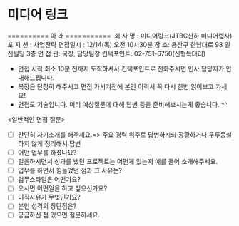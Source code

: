 # 미디어 링크



========== 아 래 ===========
​
회 사 명 : 미디어링크(JTBC산하 미디어렙사)
포 지 션 : 사업전략
면접일시 : 12/14(목) 오전 10시30분
장       소: 용산구 한남대로 98 일신빌딩 3층
면  접  관: 국장, 담당팀장
컨택포인트: 02-751-6750(신형득대리)
​
* 면접 시작 최소 10분 전까지 도착하셔서 컨택포인트로 전화주시면 인사 담당자가 안내해드립니다.​
* 복장은 단정히 해주시고 면접 가시기전에 본인 이력서 꼭 다시 한번 읽어보고 가세요! 
* 면접도 기술입니다. 미리 예상질문에 대해 답변 등을 준비해보시는게 좋습니다. ^^

 
<일반적인 면접 질문>
- [ ] 간단히 자기소개를 해주세요.=> 주요 경력 위주로 답변하시되 장황하거나 두루뭉실하지 않게 정리해서 답변
- [ ] 어떤 업무를 하셨나요?
- [ ] 일을하시면서 성과를 냈던 프로젝트는 어떤게 있는지 예를 들어 소개해주세요.
- [ ] 업무를 하면서 힘들었던 점과 그 사유는?
- [ ] 업무스타일은 어떤가요?
- [ ] 오시면 어떤일을 하고 싶으신가요?
- [ ] 이직사유가 무엇인가요?
- [ ] 본인 성격의 장단점은?
- [ ] 궁금하신 점 있으면 질문하세요.

​